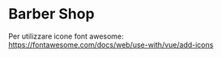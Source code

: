 # Barber Shop


Per utilizzare icone font awesome: 
https://fontawesome.com/docs/web/use-with/vue/add-icons


